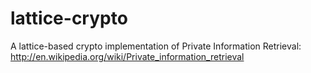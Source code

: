 # lattice-crypto
A lattice-based crypto implementation of Private Information Retrieval: http://en.wikipedia.org/wiki/Private_information_retrieval
